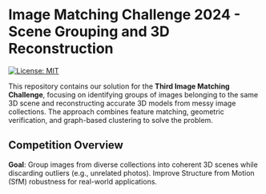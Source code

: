 # Image Matching Challenge 2024 - Scene Grouping and 3D Reconstruction

[![License: MIT](https://img.shields.io/badge/License-MIT-yellow.svg)](https://opensource.org/licenses/MIT)

This repository contains our solution for the **Third Image Matching Challenge**, focusing on identifying groups of images belonging to the same 3D scene and reconstructing accurate 3D models from messy image collections. The approach combines feature matching, geometric verification, and graph-based clustering to solve the problem.

## Competition Overview
**Goal**: Group images from diverse collections into coherent 3D scenes while discarding outliers (e.g., unrelated photos). Improve Structure from Motion (SfM) robustness for real-world applications.  

